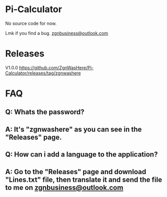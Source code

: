 # Pi-Calculator

No source code for now.

Lmk if you find a bug. zgnbusiness@outlook.com

# Releases
V1.0.0 https://github.com/ZgnWasHere/Pi-Calculator/releases/tag/zgnwashere

# FAQ
Q: Whats the password?
-
A: It's "zgnwashere" as you can see in the "Releases" page.
-
Q: How can i add a language to the application?
-
A: Go to the "Releases" page and download "Lines.txt" file, then translate it and send the file to me on zgnbusiness@outlook.com
-
